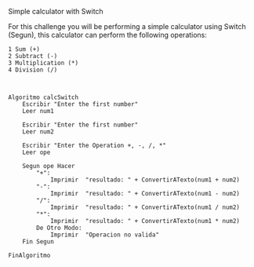 Simple calculator with Switch

For this challenge you will be performing a simple calculator using Switch (Segun), this calculator can perform the following operations:

	1 Sum (+)
	2 Subtract (-)
	3 Multiplication (*)
	4 Division (/)



	Algoritmo calcSwitch
		Escribir "Enter the first number"
		Leer num1
	
		Escribir "Enter the first number"
		Leer num2
	
		Escribir "Enter the Operation +, -, /, *"
		Leer ope
	
		Segun ope Hacer
			"+":
				Imprimir  "resultado: " + ConvertirATexto(num1 + num2)
			"-":
				Imprimir  "resultado: " + ConvertirATexto(num1 - num2)
			"/":
				Imprimir  "resultado: " + ConvertirATexto(num1 / num2)
			"*":
				Imprimir  "resultado: " + ConvertirATexto(num1 * num2)
			De Otro Modo:
				Imprimir  "Operacion no valida"
		Fin Segun
	
	FinAlgoritmo
